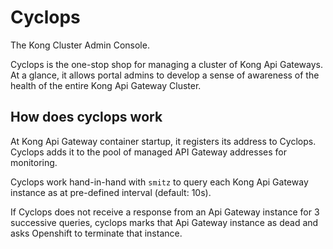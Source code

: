 # Cyclops

The Kong Cluster Admin Console.

Cyclops is the one-stop shop for managing a cluster of Kong Api Gateways. At a glance, it allows portal admins to develop a sense of awareness of the health of the entire Kong Api Gateway Cluster.

## How does cyclops work

At Kong Api Gateway container startup, it registers its address to Cyclops. Cyclops adds it to the pool of managed API Gateway addresses for monitoring.

Cyclops work hand-in-hand with `smitz` to query each Kong Api Gateway instance as at pre-defined interval (default: 10s).

If Cyclops does not receive a response from an Api Gateway instance for 3 successive queries, cyclops marks that Api Gateway instance as dead and asks Openshift to terminate that instance.
